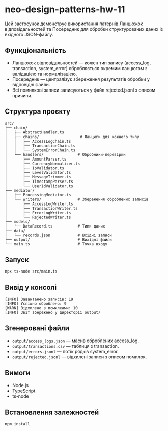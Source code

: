 # neo-design-patterns-hw-11
Цей застосунок демонструє використання патернів Ланцюжок відповідальностей та Посередник для обробки структурованих даних із вхідного JSON-файлу.

## Функціональність
- Ланцюжок відповідальностей — кожен тип запису (access_log, transaction, system_error) обробляється окремим ланцюгом з валідацією та нормалізацією.
- Посередник — централізує збереження результатів обробки у відповідні файли.
- Всі помилкові записи записуються у файл rejected.jsonl з описом причини.

## Структура проєкту
```text
src/
├── chain/
│   ├── AbstractHandler.ts
│   ├── chains/                  # Ланцюги для кожного типу
│   │   ├── AccessLogChain.ts
│   │   ├── TransactionChain.ts
│   │   └── SystemErrorChain.ts
│   └── handlers/               # Обробники-перевірки
│       ├── AmountParser.ts
│       ├── CurrencyNormalizer.ts
│       ├── IpValidator.ts
│       ├── LevelValidator.ts
│       ├── MessageTrimmer.ts
│       ├── TimestampParser.ts
│       └── UserIdValidator.ts
├── mediator/
│   ├── ProcessingMediator.ts
│   └── writers/                # Збереження оброблених записів
│       ├── AccessLogWriter.ts
│       ├── TransactionWriter.ts
│       ├── ErrorLogWriter.ts
│       └── RejectedWriter.ts
├── models/
│   └── DataRecord.ts           # Типи даних
├── data/
│   └── records.json            # Вхідні записи
├── output/                     # Вихідні файли
└── main.ts                     # Точка входу
```

## Запуск 
```bash
npx ts-node src/main.ts
```

## Вивід у консолі
```text
[INFO] Завантажено записів: 19
[INFO] Успішно оброблено: 9
[WARN] Відхилено з помилками: 10
[INFO] Звіт збережено у директорії output/
```

## Згенеровані файли
- `output/access_logs.json` — масив оброблених access_log.
- `output/transactions.csv` — таблиця з transaction.
- `output/errors.jsonl` — потік рядків system_error.
- `output/rejected.jsonl` — відхилені записи з описом помилок.

## Вимоги
- Node.js
- TypeScript
- ts-node

## Встановлення залежностей
```bash
npm install
```

